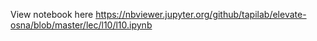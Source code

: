 View notebook here <https://nbviewer.jupyter.org/github/tapilab/elevate-osna/blob/master/lec/l10/l10.ipynb>
